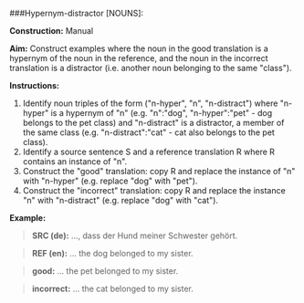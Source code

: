 ###Hypernym-distractor [NOUNS]:

**Construction:** Manual

**Aim:** Construct examples where the noun in the good translation is a hypernym of the noun in the reference, and the
noun in the incorrect translation is a distractor (i.e. another noun belonging to the same "class").

**Instructions:**

1. Identify noun triples of the form ("n-hyper", "n", "n-distract") where "n-hyper" is a hypernym of "n" (e.g. "n":"dog",
"n-hyper":"pet" - dog belongs to the pet class) and "n-distract" is a distractor, a member of the same class
(e.g. "n-distract":"cat" - cat also belongs to the pet class).
2. Identify a source sentence S and a reference translation R where R contains an instance of "n".
3. Construct the "good" translation: copy R and replace the instance of "n" with "n-hyper"
(e.g. replace "dog" with "pet").
4. Construct the "incorrect" translation: copy R and replace the instance "n" with "n-distract"
(e.g. replace "dog" with "cat").

**Example:**

>**SRC (de):** ..., dass der Hund meiner Schwester gehört.

>**REF (en):** ... the dog belonged to my sister.

>**good:** ... the pet belonged to my sister.

>**incorrect:** ... the cat belonged to my sister.